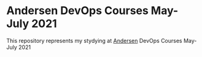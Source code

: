 # Andersen DevOps Courses May-July 2021

This repository represents my stydying at [Andersen](https://www.andersenlab.com) DevOps Courses May-July 2021

